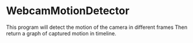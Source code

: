 # WebcamMotionDetector

This program will detect the motion of the camera in different frames
Then return a graph of captured motion in timeline. 
